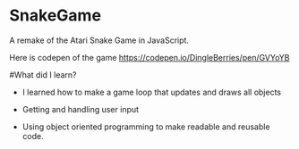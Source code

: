 # SnakeGame
A remake of the Atari Snake Game in JavaScript.

Here is codepen of the game https://codepen.io/DingleBerries/pen/GVYoYB

#What did I learn?

- I learned how to make a game loop that updates and draws all objects

- Getting and handling user input

- Using object oriented programming to make readable and reusable code.
